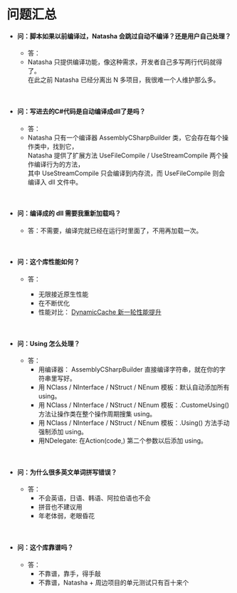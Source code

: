 # 问题汇总    

 - #### 问：脚本如果以前编译过，Natasha 会跳过自动不编译？还是用户自己处理？
 
    - 答：
     - Natasha 只提供编译功能，像这种需求，开发者自己多写两行代码就得了。  
     在此之前 Natasha 已经分离出 N 多项目，我很难一个人维护那么多。                                 

 <br/>  
 



 - #### 问：写进去的C#代码是自动编译成dll了是吗？
 
    - 答：
     - Natasha 只有一个编译器 AssemblyCSharpBuilder 类，它会存在每个操作类中，找到它，  
     Natasha 提供了扩展方法 UseFileCompile / UseStreamCompile 两个操作编译行为的方法，  
     其中 UseStreamCompile 只会编译到内存流，而 UseFileCompile 则会编译入 dll 文件中。

 <br/>  
 
  - #### 问：编译成的 dll 需要我重新加载吗？
 
    - 答：不需要，编译完就已经在运行时里面了，不用再加载一次。

 <br/>  
 
  - #### 问：这个库性能如何？  
  
    - 答：
    
      - 无限接近原生性能
      - 在不断优化
      - 性能对比： [DynamicCache 新一轮性能提升](https://github.com/night-moon-studio/DynamicCache/blob/master/image/%E6%80%A7%E8%83%BD%E6%94%B9%E8%BF%9B.png)

<br/>
 
- #### 问：Using 怎么处理？

  - 答：
    - 用编译器： AssemblyCSharpBuilder 直接编译字符串，就在你的字符串里写好。  
    - 用 NClass / NInterface / NStruct / NEnum 模板：默认自动添加所有 using。  
    - 用 NClass / NInterface / NStruct / NEnum 模板：.CustomeUsing() 方法让操作类在整个操作周期搜集 using。  
    - 用 NClass / NInterface / NStruct / NEnum 模板：.Using() 方法手动强制添加 using。
    - 用NDelegate:  在Action(code,) 第二个参数以后添加 using。  
    
 <br/>
 
 - #### 问：为什么很多英文单词拼写错误？  
 
   - 答：
      - 不会英语，日语、韩语、阿拉伯语也不会
      - 拼音也不建议用
      - 年老体弱，老眼昏花
        
 <br/>  
 
  - #### 问：这个库靠谱吗？  
  
    - 答：
      - 不靠谱，靠手，得手敲
      - 不靠谱，Natasha + 周边项目的单元测试只有百十来个
